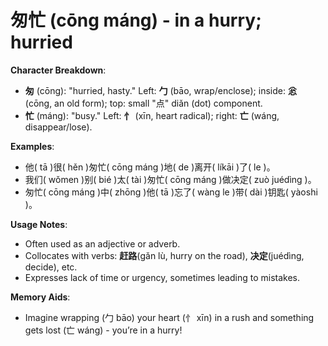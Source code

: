 # **匆忙 (cōng máng) - in a hurry; hurried**

**Character Breakdown**:  
- **匆** (cōng): "hurried, hasty." Left: **勹** (bāo, wrap/enclose); inside: **忩** (cōng, an old form); top: small "点" diǎn (dot) component.  
- **忙** (máng): "busy." Left: **忄** (xīn, heart radical); right: **亡** (wáng, disappear/lose).

**Examples**:  
- 他( tā )很( hěn )匆忙( cōng máng )地( de )离开( líkāi )了( le )。  
- 我们( wǒmen )别( bié )太( tài )匆忙( cōng máng )做决定( zuò juédìng )。  
- 匆忙( cōng máng )中( zhōng )他( tā )忘了( wàng le )带( dài )钥匙( yàoshi )。

**Usage Notes**:  
- Often used as an adjective or adverb.  
- Collocates with verbs: **赶路**(gǎn lù, hurry on the road), **决定**(juédìng, decide), etc.  
- Expresses lack of time or urgency, sometimes leading to mistakes.

**Memory Aids**:  
- Imagine wrapping (勹 bāo) your heart (忄 xīn) in a rush and something gets lost (亡 wáng) - you’re in a hurry!